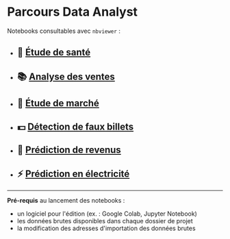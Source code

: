 # Parcours Data Analyst

Notebooks consultables avec `nbviewer` :

- ## 🌾 [Étude de santé](https://nbviewer.jupyter.org/github/gllmfrnr/openclassrooms/blob/master/etude-sante/p3.ipynb)
- ## 📚 [Analyse des ventes](https://nbviewer.jupyter.org/github/gllmfrnr/oc/blob/master/p4/projet-4.ipynb)
- ## 🐔 [Étude de marché](https://nbviewer.jupyter.org/github/gllmfrnr/oc/blob/master/p5/projet-5.ipynb)
- ## 💵 [Détection de faux billets](https://nbviewer.jupyter.org/github/gllmfrnr/openclassrooms/blob/master/p6/projet-6.ipynb)
- ## 🔮 [Prédiction de revenus](https://nbviewer.jupyter.org/github/gllmfrnr/openclassrooms/blob/master/prediction-revenus/projet-7.ipynb)
- ## ⚡ [Prédiction en électricité](https://nbviewer.jupyter.org/github/gllmfrnr/oc/blob/master/p9/projet-9.ipynb)

___

**Pré-requis** au lancement des notebooks :

- un logiciel pour l'édition (ex. : Google Colab, Jupyter Notebook)
- les données brutes disponibles dans chaque dossier de projet
- la modification des adresses d'importation des données brutes
